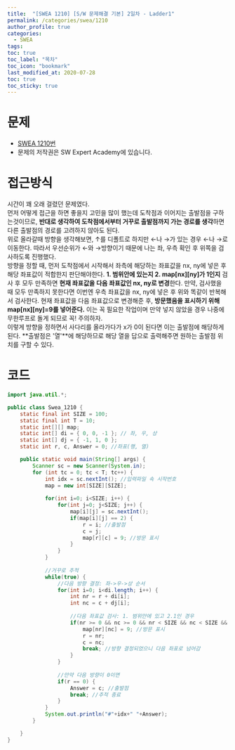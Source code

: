 ```yaml
---
title:  "[SWEA 1210] [S/W 문제해결 기본] 2일차 - Ladder1"
permalink: /categories/swea/1210
author_profile: true
categories:
  - SWEA
tags:
toc: true
toc_label: "목차"
toc_icon: "bookmark"
last_modified_at: 2020-07-28
toc: true
toc_sticky: true
---
```

# 문제
* [SWEA 1210번](https://swexpertacademy.com/main/code/problem/problemDetail.do?contestProbId=AV14ABYKADACFAYh)
* 문제의 저작권은 SW Expert Academy에 있습니다.  

# 접근방식 
 시간이 꽤 오래 걸렸던 문제였다.  
 먼저 어떻게 접근을 하면 좋을지 고민을 많이 했는데 도착점과 이어지는 출발점을 구하는것이므로, **반대로 생각하여 도착점에서부터 거꾸로 출발점까지 가는 경로를 생각**하면 다른 출발점의 경로를 고려하지 않아도 된다.  
 위로 올라갈때 방향을 생각해보면, ↑를 디폴트로 하지만 ←나 →가 있는 경우 ←나 →로 이동한다. 따라서 우선순위가 ←와 →방향이기 때문에 나는 좌, 우측 확인 후 위쪽을 검사하도록 진행했다.  
 방향을 정할 때, 먼저 도착점에서 시작해서 좌측에 해당하는 좌표값을 nx, ny에 넣은 후 해당 좌표값이 적합한지 판단해야한다. **1. 범위안에 있는지 2. map[nx][ny]가 1인지** 검사 후 모두 만족하면 **현재 좌표값을 다음 좌표값인 nx, ny로 변경**한다. 만약, 검사했을 때 모두 만족하지 못한다면 이번엔 우측 좌표값을 nx, ny에 넣은 후 위와 똑같이 반복해서 검사한다. 현재 좌표값을 다음 좌표값으로 변경해준 후, **방문했음을 표시하기 위해 map[nx][ny]=9를 넣어준다.** 이는 꼭 필요한 작업이며 만약 넣지 않았을 경우 나중에 무한루프로 돌게 되므로 꼭! 주의하자.  
 이렇게 방향을 정하면서 사다리를 올라가다가 x가 0이 된다면 이는 출발점에 해당하게 된다. **출발점은 '열'**에 해당하므로 해당 열을 답으로 출력해주면 원하는 출발점 위치를 구할 수 있다.  


# 코드
```java
import java.util.*;

public class Swea_1210 {
	static final int SIZE = 100;
	static final int T = 10;
	static int[][] map;
	static int[] di = { 0, 0, -1 }; // 좌, 우, 상
	static int[] dj = { -1, 1, 0 };
	static int r, c, Answer = 0; //좌표(행, 열)

	public static void main(String[] args) {
		Scanner sc = new Scanner(System.in);
		for (int tc = 0; tc < T; tc++) {
			int idx = sc.nextInt(); //입력파일 속 시작번호
			map = new int[SIZE][SIZE];
			
			for(int i=0; i<SIZE; i++) {
				for(int j=0; j<SIZE; j++) {
					map[i][j] = sc.nextInt();
					if(map[i][j] == 2) {
						r = i; //출발점
						c = j;
						map[r][c] = 9; //방문 표시
					}
				}
			}
			
			//거꾸로 추적
			while(true) {
				//다음 방향 결정: 좌->우->상 순서
				for(int i=0; i<di.length; i++) {
					int nr = r + di[i];
					int nc = c + dj[i];
					
					//다음 좌표값 검사: 1. 범위안에 있고 2.1인 경우
					if(nr >= 0 && nc >= 0 && nr < SIZE && nc < SIZE && map[nr][nc] == 1 ) {
						map[nr][nc] = 9; //방문 표시
						r = nr;
						c = nc;
						break; //방향 결정되었으니 다음 좌표로 넘어감
					}
				}
				
				//만약 다음 방향이 0이면
				if(r == 0) {
					Answer = c; //출발점
					break; //추적 종료
				}
			}
			System.out.println("#"+idx+" "+Answer);
		}

	}
}
```